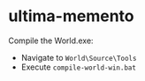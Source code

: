 # ultima-memento

Compile the World.exe:
- Navigate to `World\Source\Tools`
- Execute `compile-world-win.bat`